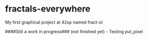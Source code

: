 # fractals-everywhere
My first graphical project at 42sp named fract-ol

####Still a work in progress### (not finished yet) - Testing put_pixel
